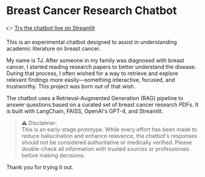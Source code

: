 # Breast Cancer Research Chatbot

👉 [Try the chatbot live on Streamlit](https://breast-cancer-chatbot-kbngdjstp68zfz9kpjzuyp.streamlit.app)

This is an experimental chatbot designed to assist in understanding academic literature on breast cancer.

My name is TJ. After someone in my family was diagnosed with breast cancer, I started reading research papers to better understand the disease. During that process, I often wished for a way to retrieve and explore relevant findings more easily—something interactive, focused, and trustworthy. This project was born out of that wish.

The chatbot uses a Retrieval-Augmented Generation (RAG) pipeline to answer questions based on a curated set of breast cancer research PDFs. It is built with LangChain, FAISS, OpenAI's GPT-4, and Streamlit.

> ⚠️ Disclaimer:  
> This is an early-stage prototype. While every effort has been made to reduce hallucination and enhance relevance, the chatbot's responses should not be considered authoritative or medically verified. Please double-check all information with trusted sources or professionals before making decisions.

Thank you for trying it out.
